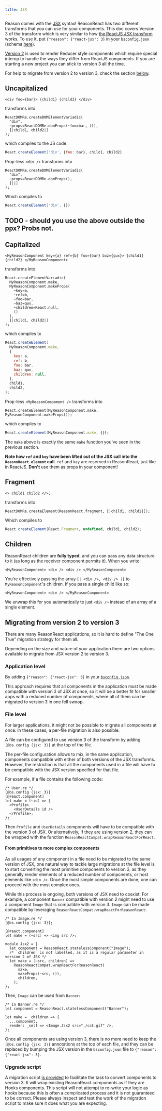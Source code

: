 ```yaml
---
title: JSX
---
```


Reason comes with the [JSX](https://reasonml.github.io/docs/en/jsx.html) syntax! ReasonReact has two different transforms that you can use for your components. This doc covers Version 3 of the transform which is very similar to how [the ReactJS JSX transform](https://reactjs.org/docs/introducing-jsx.html) works. To use it, put `{"reason": {"react-jsx": 3}` in your [`bsconfig.json`](https://bucklescript.github.io/docs/en/build-configuration.html#reason-refmt) (schema [here](http://bucklescript.github.io/bucklescript/docson/#build-schema.json)).

[Version 2](jsx-2.md) is used to render Reducer style components which require special interop to handle the ways they differ from ReactJS components. If you are starting a new project you can stick to version 3 all the time.

For help to migrate from version 2 to version 3, check the section [below](https://reasonml.github.io/reason-react/docs/en/jsx.html#migrating-from-version-2-to-version-3).

## Uncapitalized

```reason
<div foo={bar}> {child1} {child2} </div>
```

transforms into

```reason
ReactDOMRe.createDOMElementVariadic(
  "div",
  ~props=ReactDOMRe.domProps(~foo=bar, ()),
  [|child1, child2|]
);
```

which compiles to the JS code:

```js
React.createElement('div', {foo: bar}, child1, child2)
```

Prop-less `<div />` transforms into

```reason
ReactDOMRe.createDOMElementVariadic(
  "div",
  ~props=ReactDOMRe.domProps(),
  [||]
);
```

Which compiles to

```js
React.createElement('div', {})
```

## TODO - should you use the above outside the ppx? Probs not.

## Capitalized

```reason
<MyReasonComponent key={a} ref={b} foo={bar} baz={qux}> {child1} {child2} </MyReasonComponent>
```

transforms into

```reason
React.createElementVariadic(
  MyReasonComponent.make,
  MyReasonComponent.makeProps(
    ~key=a,
    ~ref=b,
    ~foo=bar,
    ~baz=qux,
    ~children=React.null,
    ()
  ),
  [|child1, child2|]
);
```

which compiles to

```js
React.createElement(
  MyReasonComponent.make,
  {
    key: a,
    ref: b,
    foo: bar,
    baz: qux,
    children: null,
  },
  child1,
  child2,
);
```

Prop-less `<MyReasonComponent />` transforms into

```reason
React.createElement(MyReasonComponent.make, MyReasonComponent.makeProps());
```

which compiles to

```js
React.createElement(MyReasonComponent.make, {});
```

The `make` above is exactly the same `make` function you've seen in the previous section.

**Note how `ref` and `key` have been lifted out of the JSX call into the `ReasonReact.element` call**. `ref` and `key` are reserved in ReasonReact, just like in ReactJS. **Don't** use them as props in your component!

## Fragment

```reason
<> child1 child2 </>;
```

transforms into

```reason
ReactDOMRe.createElement(ReasonReact.fragment, [|child1, child2|]);
```

Which compiles to

```js
React.createElement(React.Fragment, undefined, child1, child2);
```

## Children

ReasonReact children are **fully typed**, and you can pass any data structure to it (as long as the receiver component permits it). When you write:

```reason
<MyReasonComponent> <div /> <div /> </MyReasonComponent>
```

You're effectively passing the array `[| <div />, <div /> |]` to `MyReasonComponent`'s children. If you pass a single child like so:

```reason
<MyReasonComponent> <div /> </MyReasonComponent>
```

We unwrap this for you automatically to just `<div />` instead of an array of a single element.

## Migrating from version 2 to version 3

There are many ReasonReact applications, so it is hard to define "The One True" migration strategy for them all.

Depending on the size and nature of your application there are two options available to migrate from JSX version 2 to version 3.

### Application level

By adding `{"reason": {"react-jsx": 3}` in your [`bsconfig.json`](https://bucklescript.github.io/docs/en/build-configuration.html#reason-refmt).

This approach requires that all components in the application must be made compatible with version 3 of JSX at once, so it will be a better fit for smaller apps with a reduced number of components, where all of them can be migrated to version 3 in one fell swoop.

### File level

For larger applications, it might not be possible to migrate all components at once. In these cases, a per-file migration is also possible.

A file can be configured to use version 3 of the transform by adding `[@bs.config {jsx: 3}]` at the top of the file.

The per-file configuration allows to mix, in the same application, components compatible with either of both versions of the JSX transforms. However, the restriction is that all the components used in a file will have to be compatible with the JSX version specified for that file.

For example, if a file contains the following code:

```reason
/* User.re */
[@bs.config {jsx: 3}]
[@react.component]
let make = (~id) => {
  <Profile>
    <UserDetails id />
  </Profile>;
};
```

Then `Profile` and `UserDetails` components will have to be compatible with the version 3 of JSX. Or alternatively, if they are using version 2, they can be wrapped with the function `ReasonReactCompat.wrapReasonReactForReact`.

#### From primitives to more complex components

As all usages of any component in a file need to be migrated to the same version of JSX, one natural way to tackle large migrations at the file level is to start converting the most primitive components to version 3, as they generally render elements of a reduced number of components, or host elements like `<div />`. Once the most simple components are done, one can proceed with the most complex ones.

While this process is ongoing, both versions of JSX need to coexist. For example, a component `Banner` compatible with version 2 might need to use a component `Image` that is compatible with version 3. `Image` can be made compatible by leveraging `ReasonReactCompat.wrapReactForReasonReact`:

```reason
/* In Image.re */
[@bs.config {jsx: 3}];

[@react.component]
let make = (~src) => <img src />;

module Jsx2 = {
  let component = ReasonReact.statelessComponent("Image");
  /* `children` is not labelled, as it is a regular parameter in version 2 of JSX */
  let make = (~src, children) =>
    ReasonReactCompat.wrapReactForReasonReact(
      make,
      makeProps(~src, ()),
      children,
    );
};
```

Then, `Image` can be used from `Banner`:

```reason
/* In Banner.re */
let component = ReasonReact.statelessComponent("Banner");

let make = _children => {
  ...component,
  render: _self => <Image.Jsx2 src="./cat.gif" />,
};
```

Once all components are using version 3, there is no more need to keep the `[@bs.config {jsx: 3}]` annotations at the top of each file, and they can be replaced by bumping the JSX version in the `bsconfig.json` file to `{"reason": {"react-jsx": 3}`.

### Upgrade script

A migration script [is provided](https://github.com/chenglou/upgrade-reason-react#installation) to facilitate the task to convert components to version 3. It will wrap existing ReasonReact components as if they are Hooks components. This script will not attempt to re-write your logic as hooks because this is often a complicated process and it is not guaranteed to be correct. Please always inspect and test the work of the migration script to make sure it does what you are expecting.
